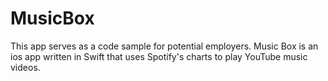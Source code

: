 # MusicBox
This app serves as a code sample for potential employers. Music Box is an ios app written in Swift that uses Spotify's charts to play YouTube music videos.
